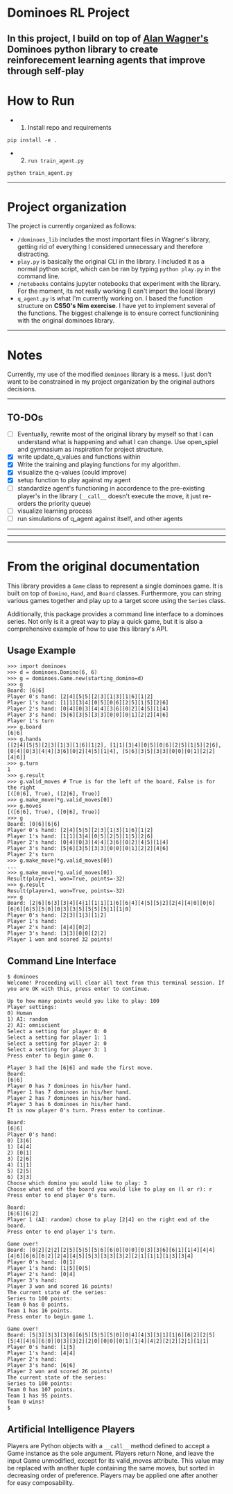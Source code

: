 # Dominoes RL Project

## In this project, I build on top of [Alan Wagner's](https://dominoes.readthedocs.io/en/latest/#board) Dominoes python library to create reinforecement learning agents that improve through self-play

# How to Run

- 1. Install repo and requirements

```
pip install -e .
```

- 2. `run train_agent.py`

```
python train_agent.py
```

---

# Project organization

The project is currently organized as follows:

- `/dominoes_lib` includes the most important files in Wagner's library, getting rid of everything I considered unnecessary and therefore distracting.
- `play.py` is basically the original CLI in the library. I included it as a normal python script, which can be ran by typing `python play.py` in the command line.
- `/notebooks` contains jupyter notebooks that experiment with the library. For the moment, its not really working (I can't import the local library)
- `q_agent.py` is what I'm currently working on. I based the function structure on **CS50's Nim exercise**. I have yet to implement several of the functions. The biggest challenge is to ensure correct functionining with the original dominoes library.

---

# Notes

Currently, my use of the modified `dominoes` library is a mess. I just don't want to be constrained in my project organization by the original authors decisions.

---

## TO-DOs

- [ ] Eventually, rewrite most of the original library by myself so that I can understand what is happening and what I can change. Use open_spiel and gymnasium as inspiration for project structure.
- [x] write update_q_values and functions within
- [x] Write the training and playing functions for my algorithm.
- [x] visualize the q-values (could improve)
- [x] setup function to play against my agent
- [ ] standardize agent's functioning in accordence to the pre-existing player's in the library (`__call__` doesn't execute the move, it just re-orders the priority queue)
- [ ] visualize learning process
- [ ] run simulations of q_agent against itself, and other agents

---

---

---

# From the original documentation

This library provides a `Game` class to represent a single dominoes game. It is built on top of `Domino`, `Hand`, and `Board` classes. Furthermore, you can string various games together and play up to a target score using the `Series` class.

Additionally, this package provides a command line interface to a dominoes series. Not only is it a great way to play a quick game, but it is also a comprehensive example of how to use this library's API.

## Usage Example

```
>>> import dominoes
>>> d = dominoes.Domino(6, 6)
>>> g = dominoes.Game.new(starting_domino=d)
>>> g
Board: [6|6]
Player 0's hand: [2|4][5|5][2|3][1|3][1|6][1|2]
Player 1's hand: [1|1][3|4][0|5][0|6][2|5][1|5][2|6]
Player 2's hand: [0|4][0|3][4|4][3|6][0|2][4|5][1|4]
Player 3's hand: [5|6][3|5][3|3][0|0][0|1][2|2][4|6]
Player 1's turn
>>> g.board
[6|6]
>>> g.hands
[[2|4][5|5][2|3][1|3][1|6][1|2], [1|1][3|4][0|5][0|6][2|5][1|5][2|6], [0|4][0|3][4|4][3|6][0|2][4|5][1|4], [5|6][3|5][3|3][0|0][0|1][2|2][4|6]]
>>> g.turn
1
>>> g.result
>>> g.valid_moves # True is for the left of the board, False is for the right
[([0|6], True), ([2|6], True)]
>>> g.make_move(*g.valid_moves[0])
>>> g.moves
[([6|6], True), ([0|6], True)]
>>> g
Board: [0|6][6|6]
Player 0's hand: [2|4][5|5][2|3][1|3][1|6][1|2]
Player 1's hand: [1|1][3|4][0|5][2|5][1|5][2|6]
Player 2's hand: [0|4][0|3][4|4][3|6][0|2][4|5][1|4]
Player 3's hand: [5|6][3|5][3|3][0|0][0|1][2|2][4|6]
Player 2's turn
>>> g.make_move(*g.valid_moves[0])
...
>>> g.make_move(*g.valid_moves[0])
Result(player=1, won=True, points=-32)
>>> g.result
Result(player=1, won=True, points=-32)
>>> g
Board: [2|6][6|3][3|4][4|1][1|1][1|6][6|4][4|5][5|2][2|4][4|0][0|6][6|6][6|5][5|0][0|3][3|5][5|5][5|1][1|0]
Player 0's hand: [2|3][1|3][1|2]
Player 1's hand:
Player 2's hand: [4|4][0|2]
Player 3's hand: [3|3][0|0][2|2]
Player 1 won and scored 32 points!
```

## Command Line Interface

```
$ dominoes
Welcome! Proceeding will clear all text from this terminal session. If you are OK with this, press enter to continue.
```

```
Up to how many points would you like to play: 100
Player settings:
0) Human
1) AI: random
2) AI: omniscient
Select a setting for player 0: 0
Select a setting for player 1: 1
Select a setting for player 2: 0
Select a setting for player 3: 1
Press enter to begin game 0.
```

```
Player 3 had the [6|6] and made the first move.
Board:
[6|6]
Player 0 has 7 dominoes in his/her hand.
Player 1 has 7 dominoes in his/her hand.
Player 2 has 7 dominoes in his/her hand.
Player 3 has 6 dominoes in his/her hand.
It is now player 0's turn. Press enter to continue.
```

```
Board:
[6|6]
Player 0's hand:
0) [3|6]
1) [4|4]
2) [0|1]
3) [2|6]
4) [1|1]
5) [2|5]
6) [3|3]
Choose which domino you would like to play: 3
Choose what end of the board you would like to play on (l or r): r
Press enter to end player 0's turn.
```

```
Board:
[6|6][6|2]
Player 1 (AI: random) chose to play [2|4] on the right end of the board.
Press enter to end player 1's turn.
```

```
Game over!
Board: [0|2][2|2][2|5][5|5][5|6][6|0][0|0][0|3][3|6][6|1][1|4][4|4][4|6][6|6][6|2][2|4][4|5][5|3][3|3][3|2][2|1][1|1][1|3][3|4]
Player 0's hand: [0|1]
Player 1's hand: [1|5][0|5]
Player 2's hand: [0|4]
Player 3's hand:
Player 3 won and scored 16 points!
The current state of the series:
Series to 100 points:
Team 0 has 0 points.
Team 1 has 16 points.
Press enter to begin game 1.
```

```
Game over!
Board: [5|3][3|3][3|6][6|5][5|5][5|0][0|4][4|3][3|1][1|6][6|2][2|5][5|4][4|6][6|0][0|3][3|2][2|0][0|0][0|1][1|4][4|2][2|2][2|1][1|1]
Player 0's hand: [1|5]
Player 1's hand: [4|4]
Player 2's hand:
Player 3's hand: [6|6]
Player 2 won and scored 26 points!
The current state of the series:
Series to 100 points:
Team 0 has 107 points.
Team 1 has 95 points.
Team 0 wins!
$
```

## Artificial Intelligence Players

Players are Python objects with a `__call__` method defined to accept a Game instance as the sole argument. Players return None, and leave the input Game unmodified, except for its valid_moves attribute. This value may be replaced with another tuple containing the same moves, but sorted in decreasing order of preference. Players may be applied one after another for easy composability.

